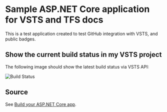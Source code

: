 # Sample ASP.NET Core application for VSTS and TFS docs
This is a test application created to test GitHub integration with VSTS, and public badges.

## Show the current build status in my VSTS project
The following image should show the latest build status via VSTS API: 

![Build Status](https://ayerstnet.visualstudio.com/_apis/public/build/definitions/cb7ae555-62c0-4013-9870-6a2e6d7fcd64/5/badge)

## Source
See [Build your ASP.NET Core app](https://docs.microsoft.com/en-us/vsts/build-release/apps/aspnet/build-aspnet-core).
